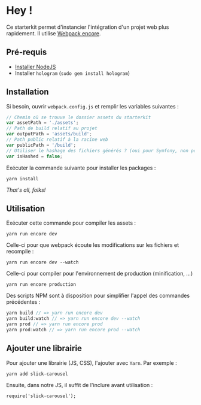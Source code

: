 # Hey !

Ce starterkit permet d'instancier l'intégration d'un projet web plus rapidement.
Il utilise [Webpack encore](https://symfony.com/doc/current/frontend.html).

## Pré-requis

* [Installer NodeJS](https://docs.npmjs.com/getting-started/installing-node)
* Installer `hologram` (`sudo gem install hologram`)

## Installation

Si besoin, ouvrir `webpack.config.js` et remplir les variables suivantes :

```js
// Chemin où se trouve le dossier assets du starterkit
var assetPath = './assets';
// Path de build relatif au projet
var outputPath = 'assets/build';
// Path public relatif à la racine web
var publicPath = '/build';
// Utiliser le hashage des fichiers générés ? (oui pour Symfony, non pour les autres projets)
var isHashed = false;
```

Exécuter la commande suivante pour installer les packages :
```
yarn install
```

_That's all, folks!_

## Utilisation

Exécuter cette commande pour compiler les assets :
```
yarn run encore dev
```

Celle-ci pour que webpack écoute les modifications sur les fichiers et recompile :
```
yarn run encore dev --watch
```

Celle-ci pour compiler pour l'environnement de production (minification, ...)
```
yarn run encore production
```

Des scripts NPM sont à disposition pour simplifier l'appel des commandes précédentes :
```js
yarn build // => yarn run encore dev
yarn build:watch // => yarn run encore dev --watch
yarn prod // => yarn run encore prod
yarn prod:watch // => yarn run encore prod --watch
```

## Ajouter une librairie

Pour ajouter une librairie (JS, CSS), l'ajouter avec `Yarn`. Par exemple :

```
yarn add slick-carousel
```

Ensuite, dans notre JS, il suffit de l'inclure avant utilisation :

```
require('slick-carousel');
```
